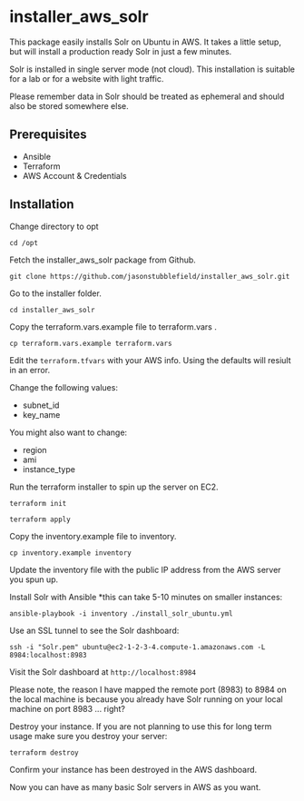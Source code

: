 # installer_aws_solr

This package easily installs Solr on Ubuntu in AWS. It takes a little setup, but will install a production ready Solr in just a few minutes.

Solr is installed in single server mode (not cloud). This installation is suitable for a lab or for a website with light traffic.  

Please remember data in Solr should be treated as ephemeral and should also be stored somewhere else.

## Prerequisites

* Ansible
* Terraform
* AWS Account & Credentials

## Installation

Change directory to opt

`cd /opt`

Fetch the installer_aws_solr package from Github.

`git clone https://github.com/jasonstubblefield/installer_aws_solr.git`

Go to the installer folder.

`cd installer_aws_solr`

Copy the terraform.vars.example file to terraform.vars .

`cp terraform.vars.example terraform.vars`

Edit the `terraform.tfvars` with your AWS info. Using the defaults will resiult in an error.

Change the following values:

* subnet_id
* key_name

You might also want to change:
* region
* ami
* instance_type

Run the terraform installer to spin up the server on EC2.

`terraform init`

`terraform apply`

Copy the inventory.example file to inventory.

`cp inventory.example inventory`

Update the inventory file with the public IP address from the AWS server you spun up.

Install Solr with Ansible *this can take 5-10 minutes on smaller instances:

`ansible-playbook -i inventory ./install_solr_ubuntu.yml`

Use an SSL tunnel to see the Solr dashboard:

`ssh -i "Solr.pem" ubuntu@ec2-1-2-3-4.compute-1.amazonaws.com -L 8984:localhost:8983`

Visit the Solr dashboard at `http://localhost:8984`

Please note, the reason I have mapped the remote port (8983) to 8984 on the local machine is because you already have Solr running on your local machine on port 8983 ... right? 

Destroy your instance. If you are not planning to use this for long term usage make sure you destroy your server:

`terraform destroy`

Confirm your instance has been destroyed in the AWS dashboard.

Now you can have as many basic Solr servers in AWS as you want.






